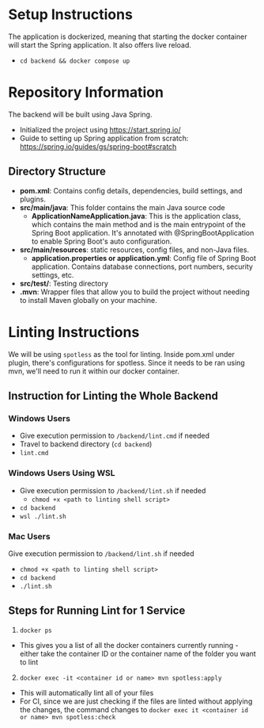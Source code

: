 # Setup Instructions
The application is dockerized, meaning that starting the docker container will start the Spring application. It also offers live reload.
- `cd backend && docker compose up`

# Repository Information
The backend will be built using Java Spring. 
- Initialized the project using https://start.spring.io/
- Guide to setting up Spring application from scratch: https://spring.io/guides/gs/spring-boot#scratch
## Directory Structure
- **pom.xml**: Contains config details, dependencies, build settings, and plugins.
- **src/main/java**: This folder contains the main Java source code
  - **ApplicationNameApplication.java**: This is the application class, which contains the main method and is the main entrypoint of the Spring Boot application. It's annotated with @SpringBootApplication to enable Spring Boot's auto configuration.
- **src/main/resources**: static resources, config files, and non-Java files.
  - **application.properties or application.yml**: Config file of Spring Boot application. Contains database connections, port numbers, security settings, etc.
- **src/test/**: Testing directory
- **.mvn**: Wrapper files that allow you to build the project without needing to install Maven globally on your machine.

# Linting Instructions
We will be using `spotless` as the tool for linting. Inside pom.xml under plugin, there's configurations for spotless.
Since it needs to be ran using mvn, we'll need to run it within our docker container.
## Instruction for Linting the Whole Backend
### Windows Users
- Give execution permission to `/backend/lint.cmd` if needed
- Travel to backend directory (`cd backend`)
- `lint.cmd`
### Windows Users Using WSL
- Give execution permission to `/backend/lint.sh` if needed
  - `chmod +x <path to linting shell script>`
- `cd backend`
- `wsl ./lint.sh`
### Mac Users
Give execution permission to `/backend/lint.sh` if needed
- `chmod +x <path to linting shell script>`
- `cd backend`
- `./lint.sh`

## Steps for Running Lint for 1 Service
1. `docker ps`
  - This gives you a list of all the docker containers currently running - either take the container ID or the container name of the folder you want to lint
2. `docker exec -it <container id or name> mvn spotless:apply`
  - This will automatically lint all of your files
  - For CI, since we are just checking if the files are linted without applying the changes, the command changes to 
    `docker exec it <container id or name> mvn spotless:check`
